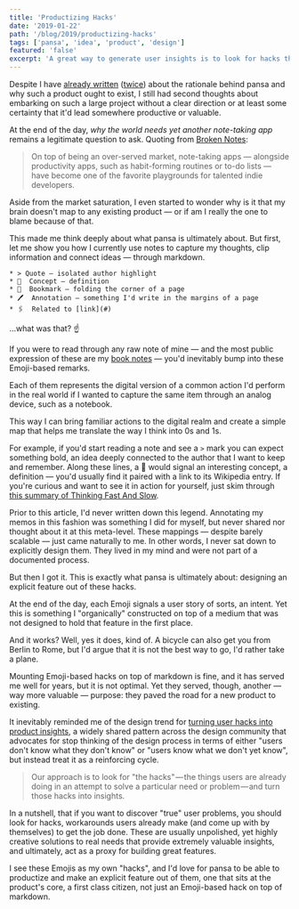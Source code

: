 ```yaml
---
title: 'Productizing Hacks'
date: '2019-01-22'
path: '/blog/2019/productizing-hacks'
tags: ['pansa', 'idea', 'product', 'design']
featured: 'false'
excerpt: 'A great way to generate user insights is to look for hacks they come up with on their own to get the job done. This is exactly what pansa is ultimately about: designing an explicit feature out my note-taking hacks.'
---
```


Despite I have [already written](/blog/2018/broken-notes) ([twice](/blog/2018/broken-notes-take-two)) about the rationale behind pansa and why such a product ought to exist, I still had second thoughts about embarking on such a large project without a clear direction or at least some certainty that it'd lead somewhere productive or valuable.

At the end of the day, _why the world needs yet another note-taking app_ remains a legitimate question to ask. Quoting from [Broken Notes](/blog/2018/broken-notes):

> On top of being an over-served market, note-taking apps — alongside productivity apps, such as habit-forming routines or to-do lists — have become one of the favorite playgrounds for talented indie developers.

Aside from the market saturation, I even started to wonder why is it that my brain doesn't map to any existing product — or if am I really the one to blame because of that.

This made me think deeply about what pansa is ultimately about. But first, let me show you how I currently use notes to capture my thoughts, clip information and connect ideas — through markdown.

```
* > Quote — isolated author highlight
* 📍  Concept — definition
* 🔖  Bookmark — folding the corner of a page
* 🖊  Annotation — something I'd write in the margins of a page
* 🖇  Related to [link](#)
```

...what was that? ☝️

If you were to read through any raw note of mine — and the most public expression of these are my [book notes](/tags/books) — you'd inevitably bump into these Emoji-based remarks.

Each of them represents the digital version of a common action I'd perform in the real world if I wanted to capture the same item through an analog device, such as a notebook.

This way I can bring familiar actions to the digital realm and create a simple map that helps me translate the way I think into 0s and 1s.

For example, if you'd start reading a note and see a `>` mark you can expect something bold, an idea deeply connected to the author that I want to keep and remember. Along these lines, a 📍 would signal an interesting concept, a definition — you'd usually find it paired with a link to its Wikipedia entry. If you're curious and want to see it in action for yourself, just skim through [this summary of Thinking Fast And Slow](/blog/2018/thinking-fast-and-slow).

Prior to this article, I'd never written down this legend. Annotating my memos in this fashion was something I did for myself, but never shared nor thought about it at this meta-level. These mappings — despite barely scalable — just came naturally to me. In other words, I never sat down to explicitly design them. They lived in my mind and were not part of a documented process.

But then I got it. This is exactly what pansa is ultimately about: designing an explicit feature out of these hacks.

At the end of the day, each Emoji signals a user story of sorts, an intent. Yet this is something I "organically" constructed on top of a medium that was not designed to hold that feature in the first place.

And it works? Well, yes it does, kind of. A bicycle can also get you from Berlin to Rome, but I'd argue that it is not the best way to go, I'd rather take a plane.

Mounting Emoji-based hacks on top of markdown is fine, and it has served me well for years, but it is not optimal. Yet they served, though, another — way more valuable — purpose: they paved the road for a new product to existing.

It inevitably reminded me of the design trend for [turning user hacks into product insights](https://blog.prototypr.io/turning-user-hacks-into-product-insights-3f8f6bbaa15c), a widely shared pattern across the design community that advocates for stop thinking of the design process in terms of either "users don't know what they don't know" or "users know what we don't yet know", but instead treat it as a reinforcing cycle.

> Our approach is to look for "the hacks" — the things users are already doing in an attempt to solve a particular need or problem — and turn those hacks into insights.

In a nutshell, that if you want to discover "true" user problems, you should look for hacks, workarounds users already make (and come up with by themselves) to get the job done. These are usually unpolished, yet highly creative solutions to real needs that provide extremely valuable insights, and ultimately, act as a proxy for building great features.

I see these Emojis as my own "hacks", and I'd love for pansa to be able to productize and make an explicit feature out of them, one that sits at the product's core, a first class citizen, not just an Emoji-based hack on top of markdown.
